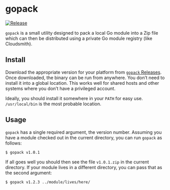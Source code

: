 # gopack

[![Release](https://img.shields.io/github/release/cloudsmith-io/gopack.svg?style=for-the-badge)](https://github.com/cloudsmith-io/gopack/releases/latest)

`gopack` is a small utility designed to pack a local Go module into a Zip file which can then be distributed using a private Go module registry (like Cloudsmith).

## Install

Download the appropriate version for your platform from [`gopack` Releases](https://github.com/cloudsmith-io/gopack/releases). Once downloaded, the binary can be run from anywhere. You don’t need to install it into a global location. This works well for shared hosts and other systems where you don’t have a privileged account.

Ideally, you should install it somewhere in your `PATH` for easy use. `/usr/local/bin` is the most probable location.

## Usage

`gopack` has a single required argument, the version number. Assuming you have a module checked out in the current directory, you can run `gopack` as follows:

```bash
$ gopack v1.0.1
```

If all goes well you should then see the file `v1.0.1.zip` in the current directory. If your module lives in a different directory, you can pass that as the second argument:

```bash
$ gopack v1.2.3 ../module/lives/here/
```

